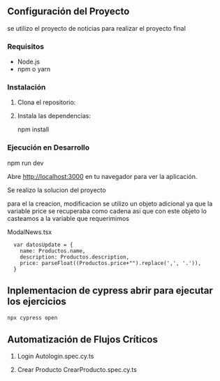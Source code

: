 
## Configuración del Proyecto

se utilizo el proyecto de noticias para realizar el proyecto final

### Requisitos

- Node.js
- npm o yarn

### Instalación

1. Clona el repositorio:

2. Instala las dependencias:

   npm install

### Ejecución en Desarrollo

npm run dev

Abre [http://localhost:3000](http://localhost:3000) en tu navegador para ver la aplicación.

Se realizo la solucion del proyecto

para el la creacion, modificacion se utilizo un objeto adicional ya que la variable price se recuperaba como cadena asi que con este objeto lo casteamos a la variable que requerimimos

ModalNews.tsx

      var datosUpdate = {
        name: Productos.name,
        description: Productos.description,
        price: parseFloat((Productos.price+"").replace(',', '.')),
      }

## Inplementacion de cypress abrir para ejecutar los ejercicios

   ```bash
   npx cypress open
   ```

## Automatización de Flujos Críticos

1. Login
   Autologin.spec.cy.ts

2. Crear Producto
   CrearProducto.spec.cy.ts
   

